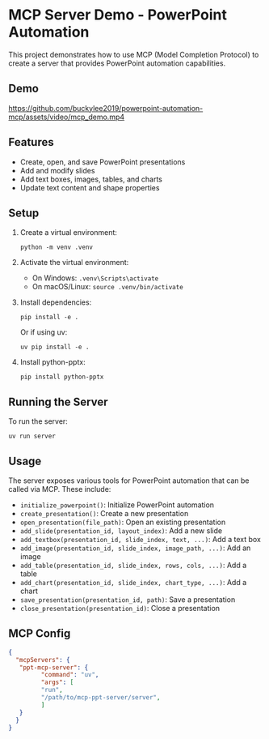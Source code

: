# MCP Server Demo - PowerPoint Automation

This project demonstrates how to use MCP (Model Completion Protocol) to create a server that provides PowerPoint automation capabilities.

## Demo

https://github.com/buckylee2019/powerpoint-automation-mcp/assets/video/mcp_demo.mp4

## Features

- Create, open, and save PowerPoint presentations
- Add and modify slides
- Add text boxes, images, tables, and charts
- Update text content and shape properties

## Setup

1. Create a virtual environment:
   ```
   python -m venv .venv
   ```

2. Activate the virtual environment:
   - On Windows: `.venv\Scripts\activate`
   - On macOS/Linux: `source .venv/bin/activate`

3. Install dependencies:
   ```
   pip install -e .
   ```
   
   Or if using uv:
   ```
   uv pip install -e .
   ```

4. Install python-pptx:
   ```
   pip install python-pptx
   ```

## Running the Server

To run the server:

```
uv run server
```


## Usage

The server exposes various tools for PowerPoint automation that can be called via MCP. These include:

- `initialize_powerpoint()`: Initialize PowerPoint automation
- `create_presentation()`: Create a new presentation
- `open_presentation(file_path)`: Open an existing presentation
- `add_slide(presentation_id, layout_index)`: Add a new slide
- `add_textbox(presentation_id, slide_index, text, ...)`: Add a text box
- `add_image(presentation_id, slide_index, image_path, ...)`: Add an image
- `add_table(presentation_id, slide_index, rows, cols, ...)`: Add a table
- `add_chart(presentation_id, slide_index, chart_type, ...)`: Add a chart
- `save_presentation(presentation_id, path)`: Save a presentation
- `close_presentation(presentation_id)`: Close a presentation

## MCP Config

```json
{
  "mcpServers": {
   "ppt-mcp-server": {
         "command": "uv",
         "args": [
         "run",
         "/path/to/mcp-ppt-server/server",
         ]
   }
  }
}
```
